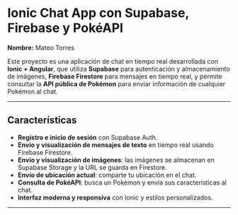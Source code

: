 # Ionic Chat App con Supabase, Firebase y PokéAPI

**Nombre:** Mateo Torres

Este proyecto es una aplicación de chat en tiempo real desarrollada con **Ionic + Angular**, que utiliza **Supabase** para autenticación y almacenamiento de imágenes, **Firebase Firestore** para mensajes en tiempo real, y permite consultar la **API pública de Pokémon** para enviar información de cualquier Pokémon al chat.

---

## Características

- **Registro e inicio de sesión** con Supabase Auth.
- **Envío y visualización de mensajes de texto** en tiempo real usando Firebase Firestore.
- **Envío y visualización de imágenes**: las imágenes se almacenan en Supabase Storage y la URL se guarda en Firestore.
- **Envío de ubicación actual**: comparte tu ubicación en el chat.
- **Consulta de PokéAPI**: busca un Pokémon y envía sus características al chat.
- **Interfaz moderna y responsiva** con Ionic y estilos personalizados.

---
